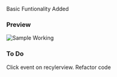 Basic Funtionality Added


### Preview

![Sample Working](https://raw.githubusercontent.com/rameshvoltella/RecyclerParallelViewPager/master/gif/GIF-180801_165756.gif)
### To Do

Click event on recylerview.
Refactor code
